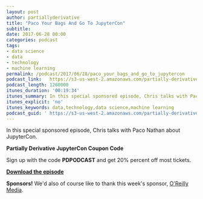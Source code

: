 ```yaml
---
layout: post
author: partiallyderivative
title: "Paco Your Bags And Go To JupyterCon"
subtitle:
date: 2017-06-28 00:00
categories: podcast
tags:
- data science
- data
- technology
- machine learning
permalink: /podcast/2017/06/28/paco_your_bags_and_go_to_jupytercon
podcast_link: 	https://s3-us-west-2.amazonaws.com/partially-derivative/partially_derivative_paco_your_bags_and_go_to_jupytercon.mp3
podcast_length: 1260000
itunes_duration: '00:19:34'
itunes_summary: In this special sponsored episode, Chris talks with Paco Nathan about JupyterCon.
itunes_explicit: 'no'
itunes_keywords: data,technology,data science,machine learning
podcast_guid: '	https://s3-us-west-2.amazonaws.com/partially-derivative/partially_derivative_paco_your_bags_and_go_to_jupytercon.mp3'
---
```


In this special sponsored episode, Chris talks with Paco Nathan about JupyterCon.

**Partially Derivative JupyterCon Coupon Code**

Sign up with the code **PDPODCAST** and get 20% percent off most tickets.

[**Download the episode**](	https://s3-us-west-2.amazonaws.com/partially-derivative/partially_derivative_paco_your_bags_and_go_to_jupytercon.mp3)

**Sponsors!** We'd also of course like to thank this week's sponsor, [O'Reilly Media](https://www.oreilly.com/).
